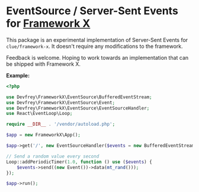# EventSource / Server-Sent Events for [Framework X](https://github.com/clue/framework-x)
This package is an experimental implementation of Server-Sent Events for `clue/framework-x`. It doesn't require any modifications to the framework.

Feedback is welcome. Hoping to work towards an implementation that can be shipped with Framework X.

**Example:**
```php
<?php

use Devfrey\FrameworkX\EventSource\BufferedEventStream;
use Devfrey\FrameworkX\EventSource\Event;
use Devfrey\FrameworkX\EventSource\EventSourceHandler;
use React\EventLoop\Loop;

require __DIR__ . '/vendor/autoload.php';

$app = new FrameworkX\App();

$app->get('/', new EventSourceHandler($events = new BufferedEventStream()));

// Send a random value every second
Loop::addPeriodicTimer(1.0, function () use ($events) {
    $events->send((new Event())->data(mt_rand()));
});

$app->run();
```
